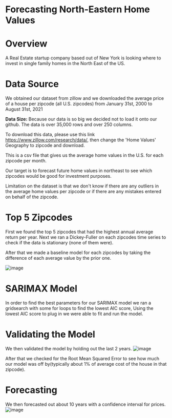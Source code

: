 # Forecasting North-Eastern Home Values
# Overview
A Real Estate startup company based out of New York is looking where to invest in single family homes in the North East of the US.

# Data Source
We obtained our dataset from zillow and we downloaded the average price of a house per zipcode (all U.S. zipcodes) from January 31st, 2000 to August 31st, 2021

<b>Data Size:</b> Because our data is so big we decided not to load it onto our github. The data is over 35,000 rows and over 250 columns.

To download this data, please use this link https://www.zillow.com/research/data/, then change the 'Home Values' Geography to zipcode and download.
 
This is a csv file that gives us the average home values in the U.S. for each zipcode per month.

Our target is to forecast future home values in northeast to see which zipcodes would be good for investment purposes. 

Limitation on the dataset is that we don't know if there are any outliers in the average home values per zipcode or if there are any mistakes entered on behalf of the zipcode.

# Top 5 Zipcodes
First we found the top 5 zipcodes that had the highest annual average return per year. 
Next we ran a Dickey-Fuller on each zipcodes time series to check if the data is stationary (none of them were).

After that we made a baseline model for each zipcodes by taking the difference of each average value by the prior one.

![image](https://user-images.githubusercontent.com/83923459/136447015-df9d0ddf-5a4a-4f07-8476-85c38aa8509e.png)

# SARIMAX Model
In order to find the best parameters for our SARIMAX model we ran a gridsearch with some for loops to find the lowest AIC score,
Using the lowest AIC score to plug in we were able to fit and run the model.

# Validating the Model
We then validated the model by holding out the last 2 years.
![image](https://user-images.githubusercontent.com/83923459/136448495-751f47e3-c24a-4840-b84d-ad53d29863b6.png)

After that we checked for the Root Mean Squared Error to see how much our model was off by(typically about 1% of average cost of the house in that zipcode).

# Forecasting
We then forecasted out about 10 years with a confidence interval for prices.
![image](https://user-images.githubusercontent.com/83923459/136448978-ece3b786-e397-498a-a559-8cca36abf9f3.png)

